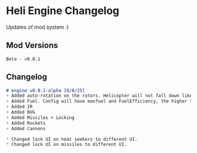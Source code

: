 # Heli Engine Changelog
Updates of mod system :)

## Mod Versions
`Beta - v0.0.1`

## Changelog

```md
# engine v0.0.1-alpha [6/8/25]
+ Added auto-rotation on the rotors. Helicopter will not fall down like a rock but instead challange the pilot to smartly use their collective and RPM.
+ Added Fuel. Config will have maxfuel and FuelEfficiency, the higher the collective and drag the higher the drain of the fuel will be.
+ Added IR
+ Added NVG  
+ Added Missiles + Locking
+ Added Rockets
+ Added Cannons

* Changed lock UI on heat seekers to different UI.
* Changed lock UI on missiles to different UI.
```
